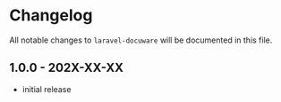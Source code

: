 # Changelog

All notable changes to `laravel-docuware` will be documented in this file.

## 1.0.0 - 202X-XX-XX

- initial release
